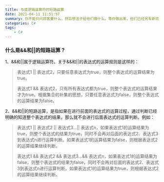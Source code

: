 ```yaml
---
title: 与或逻辑运算符的短路运算
date: 2021-04-11 11:51:57
summary: 你不能只问顾客要什么，然后想法子给他们做什么。等你做出来，他们已经另有新欢了。
categories: C#
tags:
	- C#
---
```


### 什么是&&和||的短路运算？

 1、&&和||属于逻辑运算符。关于&&和||的表达式的运算规则是这样的：

>  表达式1 || 表达式2，只要任意表达式为true，则整个表达式的运算结果为true。
>
>  表达式1 && 表达式2，只有所有表达式都为true，则整个表达式的运算结果才为true。根据集合的补集的思想，只要任意表达式为false，则整个表达式的运算结果为false。
>

 2、&&和||的短路运算，是指如果在进行前面的表达式的运算过程，通过判断已经明确的知道整个表达式的结果，那么就不会进行后面表达式的运算判断。例如：

>  表达式1 || 表达式2 || 表达式3...|| 表达式n，如果表达式1的运算结果为true，则整个表达式的结果为true，同时不会再对后面的表达式2、表达式3到表达式n进行运算判断。如果表达式1的运算结果为false，则根据表达式2的运算结果继续判断。
>
>  表达式1 && 表达式2 && 表达式3...&& 表达式n，如果表达式1的运算结果为false，则整个表达式的结果为false，同时不会再对后面的表达式2、表达式3到表达式n进行运算判断。如果表达式1的运算结果为true，则根据表达式2的运算结果继续判断。